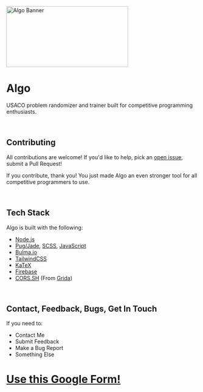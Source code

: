 <img src="https://user-images.githubusercontent.com/116324098/229651437-13b999cc-4196-4305-b67d-c5cec8384c8f.png" alt="Algo Banner" height="160" width="320">

<h1>Algo</h1>
<p>USACO problem randomizer and trainer built for competitive programming enthusiasts.</p>
<br>
<h2>Contributing</h2>
<p>All contributions are welcome! If you'd like to help, pick an <a href="https://github.com/IMGROOT2/algo/issues"> open issue</a>, submit a Pull Request!</p>
<p>If you contribute, thank you! You just made Algo an even stronger tool for all competitive programmers to use.</p>
<br>
<h2>Tech Stack</h2>
<p>Algo is built with the following:</p>
<ul>
  <li><a href="https://nodejs.org">Node.js</a></li>
  <li><a href="https://pugjs.org">Pug/Jade</a>, <a href="https://scss-lang.com">SCSS</a>, <a href="https://www.javascript.com">JavaScript</a></li>
  <li><a href="https://bulma.io">Bulma.io</a></li>
  <li><a href="https://tailwindcss.com">TailwindCSS</a></li>
  <li><a href="https://katex.org">KaTeX</a></li>
  <li><a href="https://firebase.google.com">Firebase</a></li>
  <li><a href="https://cors.sh">CORS.SH</a> (From <a href="https://grida.co">Grida</a>)</li>
</ul>
<br>
<h2>Contact, Feedback, Bugs, Get In Touch</h2>
<p>If you need to:</p>
<ul>
  <li>Contact Me</li>
  <li>Submit Feedback</li>
  <li>Make a Bug Report</li>
  <li>Something Else</li>
</ul>
<h1><a href="https://forms.gle/2qo1exSSopAChjET6">Use this Google Form!</a></h1>
